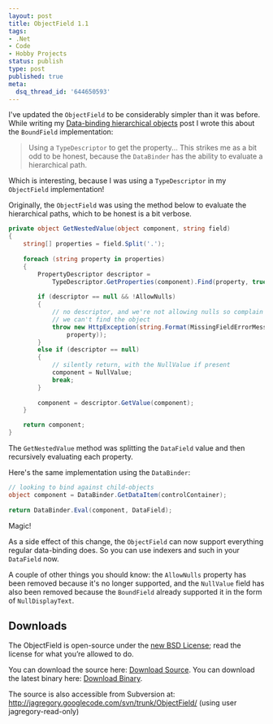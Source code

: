 ```yaml
---
layout: post
title: ObjectField 1.1
tags:
- .Net
- Code
- Hobby Projects
status: publish
type: post
published: true
meta:
  dsq_thread_id: '644650593'
---
```

I've updated the <code>ObjectField</code> to be considerably simpler than it was before. While writing my [Data-binding hierarchical objects](/writings/data-binding-hierarchical-objects/) post I wrote this about the <code>BoundField</code> implementation:

> Using a <code>TypeDescriptor</code> to get the property... This strikes me as a bit odd to be honest, because the <code>DataBinder</code> has the ability to evaluate a hierarchical path.

Which is interesting, because I was using a <code>TypeDescriptor</code> in my <code>ObjectField</code> implementation!

Originally, the <code>ObjectField</code> was using the method below to evaluate the hierarchical paths, which to be honest is a bit verbose.

``` csharp
private object GetNestedValue(object component, string field)
{
	string[] properties = field.Split('.');
	
	foreach (string property in properties)
	{
		PropertyDescriptor descriptor =
			TypeDescriptor.GetProperties(component).Find(property, true);
		
		if (descriptor == null && !AllowNulls)
		{
			// no descriptor, and we're not allowing nulls so complain that
			// we can't find the object
			throw new HttpException(string.Format(MissingFieldErrorMessage,
				property));
		}
		else if (descriptor == null)
		{
			// silently return, with the NullValue if present
			component = NullValue;
			break;
		}
		
		component = descriptor.GetValue(component);
	}

	return component;
}
```

The <code>GetNestedValue</code> method was splitting the <code>DataField</code> value and then recursively evaluating each property.

Here's the same implementation using the <code>DataBinder</code>:

``` csharp
// looking to bind against child-objects
object component = DataBinder.GetDataItem(controlContainer);
                
return DataBinder.Eval(component, DataField);
```

Magic!

As a side effect of this change, the <code>ObjectField</code> can now support everything regular data-binding does. So you can use indexers and such in your <code>DataField</code> now.

A couple of other things you should know: the <code>AllowNulls</code> property has been removed because it's no longer supported, and the <code>NullValue</code> field has also been removed because the <code>BoundField</code> already supported it in the form of <code>NullDisplayText</code>.

## Downloads

The ObjectField is open-source under the <a href="http://en.wikipedia.org/wiki/BSD_licenses">new BSD License</a>; read the license for what you’re allowed to do.

You can download the source here: <a href="http://jagregory.googlecode.com/files/ObjectField-1.1-source.zip">Download Source</a>.
You can download the latest binary here: <a href="http://jagregory.googlecode.com/files/ObjectField-1.1.zip">Download Binary</a>.

The source is also accessible from Subversion at: <a href="http://jagregory.googlecode.com/svn/trunk/ObjectField/">http://jagregory.googlecode.com/svn/trunk/ObjectField/</a> (using user jagregory-read-only)
